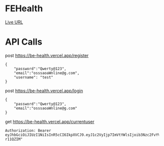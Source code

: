 # FEHealth
[Live URL](https://fe-health.vercel.app/)

# API Calls

post https://be-health.vercel.app/register
```
{
    "password":"Qwerty@123",
    "email":"osssaoaWnline@g.com",
    "username": "test"
} 
```

post https://be-health.vercel.app/login
```
{
    "password":"Qwerty@123",
    "email":"osssaoaWnline@g.com"
} 
```


get https://be-health.vercel.app/currentuser 
```
Authorization: Bearer eyJhbGciOiJIUzI1NiIsInR5cCI6IkpXVCJ9.eyJ1c2VyIjp7ImVtYWlsIjoib3Nzc2FvYVdubGluZUBnLmNvbSIsInVzZXJuYW1lIjoidGVzdCJ9LCJpYXQiOjE3MjI4MDAyMDksImV4cCI6MTcyMjgwMDgwOX0.OTSbiKK8WasOHn8um9I6w8OhPvUaa9ZiYcx-r11QZIM"
```